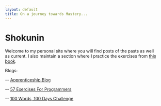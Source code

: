 ```yaml
---
layout: default
title: On a journey towards Mastery...
---
```


# Shokunin

Welcome to my personal site where you will find posts of the pasts as well as current. I also maintain a section where I practice the exercises from [this book](https://pragprog.com/book/bhwb/exercises-for-programmers).

Blogs:

-- [Apprenticeship Blog](/personal_posts/index.html)

-- [57 Exercises For Programmers](/57_exercises/index.html)

-- [100 Words, 100 Days Challenge](/100_words_challenge/index.html)
